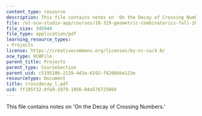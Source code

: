 ```yaml
---
content_type: resource
description: This file contains notes on 'On the Decay of Crossing Numbers.'
file: /ol-ocw-studio-app/courses/18-319-geometric-combinatorics-fall-2005/ff195f320fa91979105684a576725004_crossdecay_l.pdf
file_size: 345944
file_type: application/pdf
learning_resource_types:
- Projects
license: https://creativecommons.org/licenses/by-nc-sa/4.0/
ocw_type: OCWFile
parent_title: Projects
parent_type: CourseSection
parent_uid: c5195186-2139-4d3a-6192-f8266bba123e
resourcetype: Document
title: crossdecay_l.pdf
uid: ff195f32-0fa9-1979-1056-84a576725004
---
```

This file contains notes on 'On the Decay of Crossing Numbers.'